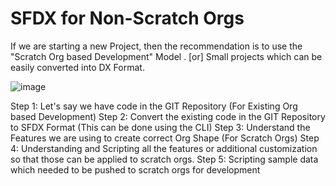 # SFDX for Non-Scratch Orgs

If we are starting a new Project, then the recommendation is to use the "Scratch Org based Development" Model . [or] Small projects which can be easily converted into DX Format.

![image](https://user-images.githubusercontent.com/2145211/48164153-b47c4f80-e2af-11e8-91bd-c74b9c009198.png)

Step 1: Let's say we have code in the GIT Repository (For Existing Org based Development)
Step 2: Convert the existing code in the GIT Repository to SFDX Format (This can be done using the CLI)
Step 3: Understand the Features we are using to create correct Org Shape (For Scratch Orgs)
Step 4: Understanding and Scripting all the features or additional customization so that those can be applied to scratch orgs.
Step 5: Scripting sample data which needed to be pushed to scratch orgs for development


